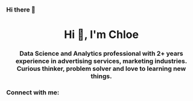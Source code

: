 ### Hi there 👋
<h1 align="center">Hi 👋, I'm Chloe</h1>
<h3 align="center">Data Science and Analytics professional with 2+ years experience in advertising services, marketing industries. Curious thinker, problem solver and love to learning new things.</h3>

<h3 align="left">Connect with me:</h3>
<p align="left">
</p>
<!--
**luyaochloewang/luyaochloewang** is a ✨ _special_ ✨ repository because its `README.md` (this file) appears on your GitHub profile.

Here are some ideas to get you started:

- 🔭 I’m currently working on ...
- 🌱 I’m currently learning ...
- 👯 I’m looking to collaborate on ...
- 🤔 I’m looking for help with ...
- 💬 Ask me about ...
- 📫 How to reach me: ...
- 😄 Pronouns: ...
- ⚡ Fun fact: ...
-->
